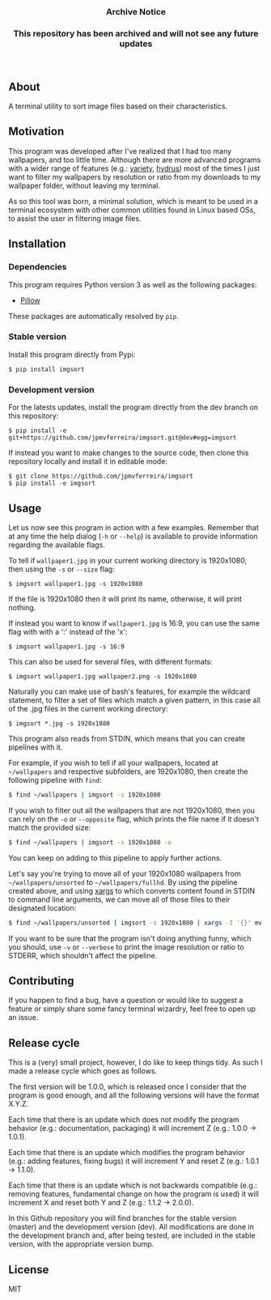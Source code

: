 <br/>
<h3 align="center"> <b> Archive Notice </b> </h3>
<h3 align="center"> This repository has been archived and will not see any future updates </h3>
<br/>

## About
A terminal utility to sort image files based on their characteristics.

## Motivation
This program was developed after I've realized that I had too many wallpapers, and too little time. Although there are more advanced programs with a wider range of features (e.g.: [variety](https://peterlevi.com/variety/), [hydrus](https://hydrusnetwork.github.io/hydrus/)) most of the times I just want to filter my wallpapers by resolution or ratio from my downloads to my wallpaper folder, without leaving my terminal.

As so this tool was born, a minimal solution, which is meant to be used in a terminal ecosystem with other common utilities found in Linux based OSs, to assist the user in filtering image files.


## Installation
### Dependencies
This program requires Python version 3 as well as the following packages:
- [Pillow](https://pillow.readthedocs.io/en/stable/)

These packages are automatically resolved by `pip`.

### Stable version
Install this program directly from Pypi:
```console
$ pip install imgsort
```

### Development version
For the latests updates, install the program directly from the dev branch on this repository:
```console
$ pip install -e git+https://github.com/jpmvferreira/imgsort.git@dev#egg=imgsort
```

If instead you want to make changes to the source code, then clone this repository locally and install it in editable mode:
```console
$ git clone https://github.com/jpmvferreira/imgsort
$ pip install -e imgsort
```


## Usage
Let us now see this program in action with a few examples. Remember that at any time the help dialog (`-h` or `--help`) is available to provide information regarding the available flags.

To tell if `wallpaper1.jpg` in your current working directory is 1920x1080, then using the `-s` or `--size` flag:
```console
$ imgsort wallpaper1.jpg -s 1920x1080
```

If the file is 1920x1080 then it will print its name, otherwise, it will print nothing.

If instead you want to know if `wallpaper1.jpg` is 16:9, you can use the same flag with with a ':' instead of the 'x':
```console
$ imgsort wallpaper1.jpg -s 16:9
```

This can also be used for several files, with different formats:
```console
$ imgsort wallpaper1.jpg wallpaper2.png -s 1920x1080
```

Naturally you can make use of bash's features, for example the wildcard statement, to filter a set of files which match a given pattern, in this case all of the .jpg files in the current working directory:
```console
$ imgsort *.jpg -s 1920x1080
```

This program also reads from STDIN, which means that you can create pipelines with it.

For example, if you wish to tell if all your wallpapers, located at `~/wallpapers` and respective subfolders, are 1920x1080, then create the following pipeline with `find`:
```bash
$ find ~/wallpapers | imgsort -s 1920x1080
```

If you wish to filter out all the wallpapers that are not 1920x1080, then you can rely on the `-o` or `--opposite` flag, which prints the file name if it doesn't match the provided size:
```bash
$ find ~/wallpapers | imgsort -s 1920x1080 -o
```

You can keep on adding to this pipeline to apply further actions.

Let's say you're trying to move all of your 1920x1080 wallpapers from `~/wallpapers/unsorted` to `~/wallpapers/fullhd`. By using the pipeline created above, and using [xargs](https://man7.org/linux/man-pages/man1/xargs.1.html) to which converts content found in STDIN to command line arguments, we can move all of those files to their designated location:
```bash
$ find ~/wallpapers/unsorted | imgsort -s 1920x1080 | xargs -I '{}' mv {} ~/wallpapers/fullhd
```

If you want to be sure that the program isn't doing anything funny, which you should, use `-v` or `--verbose` to print the image resolution or ratio to STDERR, which shouldn't affect the pipeline.


## Contributing
If you happen to find a bug, have a question or would like to suggest a feature or simply share some fancy terminal wizardry, feel free to open up an issue.

## Release cycle
This is a (very) small project, however, I do like to keep things tidy. As such I made a release cycle which goes as follows.

The first version will be 1.0.0, which is released once I consider that the program is good enough, and all the following versions will have the format X.Y.Z.

Each time that there is an update which does not modify the program behavior (e.g.: documentation, packaging) it will increment Z (e.g.: 1.0.0 -> 1.0.1).

Each time that there is an update which modifies the program behavior (e.g.: adding features, fixing bugs) it will increment Y and reset Z (e.g.: 1.0.1 -> 1.1.0).

Each time that there is an update which is not backwards compatible (e.g.: removing features, fundamental change on how the program is used) it will increment X and reset both Y and Z (e.g.: 1.1.2 -> 2.0.0).

In this Github repository you will find branches for the stable version (master) and the development version (dev). All modifications are done in the development branch and, after being tested, are included in the stable version, with the appropriate version bump.

## License
MIT
